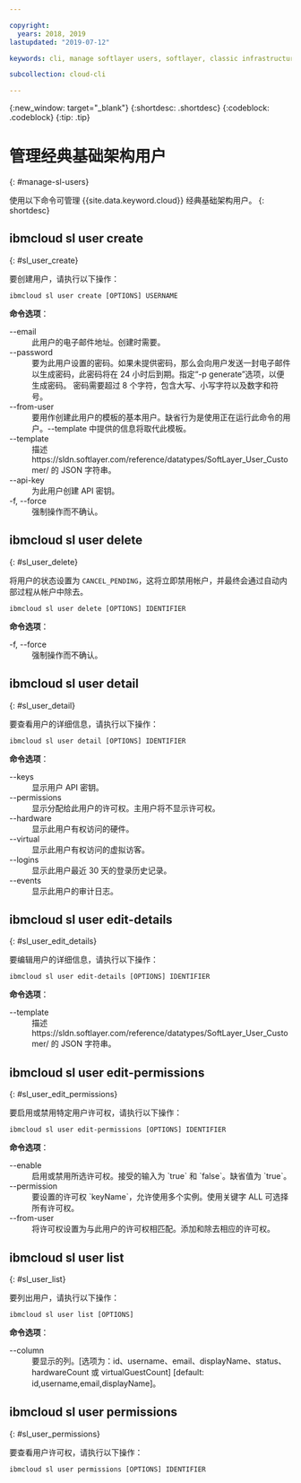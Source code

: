 ```yaml
---

copyright:
  years: 2018, 2019
lastupdated: "2019-07-12"

keywords: cli, manage softlayer users, softlayer, classic infrastructure, user management, ibmcloud sl user

subcollection: cloud-cli

---
```


{:new_window: target="_blank"}
{:shortdesc: .shortdesc}
{:codeblock: .codeblock}
{:tip: .tip}

# 管理经典基础架构用户
{: #manage-sl-users}

使用以下命令可管理 {{site.data.keyword.cloud}} 经典基础架构用户。
{: shortdesc}

## ibmcloud sl user create 
{: #sl_user_create} 

要创建用户，请执行以下操作：
```
ibmcloud sl user create [OPTIONS] USERNAME
```

<strong>命令选项</strong>：
<dl>
<dt>--email</dt>
<dd>此用户的电子邮件地址。创建时需要。</dd>
<dt>--password</dt>
<dd>要为此用户设置的密码。如果未提供密码，那么会向用户发送一封电子邮件以生成密码，此密码将在 24 小时后到期。指定“-p generate”选项，以便生成密码。 密码需要超过 8 个字符，包含大写、小写字符以及数字和符号。</dd>
<dt>--from-user</dt>
<dd>要用作创建此用户的模板的基本用户。缺省行为是使用正在运行此命令的用户。--template 中提供的信息将取代此模板。</dd>
<dt>--template</dt>
<dd>描述 https://sldn.softlayer.com/reference/datatypes/SoftLayer_User_Customer/ 的 JSON 字符串。</dd>
<dt>--api-key</dt>
<dd>为此用户创建 API 密钥。</dd>
<dt>-f, --force</dt>
<dd>强制操作而不确认。</dd>
</dl>


## ibmcloud sl user delete 
{: #sl_user_delete} 

将用户的状态设置为 `CANCEL_PENDING`，这将立即禁用帐户，并最终会通过自动内部过程从帐户中除去。
```
ibmcloud sl user delete [OPTIONS] IDENTIFIER
```

<strong>命令选项</strong>：
<dl>
<dt>-f, --force</dt>
<dd>强制操作而不确认。</dd>
</dl>

## ibmcloud sl user detail 
{: #sl_user_detail} 

要查看用户的详细信息，请执行以下操作：
```
ibmcloud sl user detail [OPTIONS] IDENTIFIER
```

<strong>命令选项</strong>：
<dl>
<dt>--keys</dt>
<dd>显示用户 API 密钥。</dd>
<dt>--permissions</dt>
<dd>显示分配给此用户的许可权。主用户将不显示许可权。</dd>
<dt>--hardware</dt>
<dd>显示此用户有权访问的硬件。</dd>
<dt>--virtual</dt>
<dd>显示此用户有权访问的虚拟访客。</dd>
<dt>--logins</dt>
<dd>显示此用户最近 30 天的登录历史记录。</dd>
<dt>--events</dt>
<dd>显示此用户的审计日志。</dd>
</dl>

## ibmcloud sl user edit-details 
{: #sl_user_edit_details} 

要编辑用户的详细信息，请执行以下操作：
```
ibmcloud sl user edit-details [OPTIONS] IDENTIFIER
```

<strong>命令选项</strong>：
<dl>
<dt>--template</dt>
<dd>描述 https://sldn.softlayer.com/reference/datatypes/SoftLayer_User_Customer/ 的 JSON 字符串。</dd>
</dl>

## ibmcloud sl user edit-permissions 
{: #sl_user_edit_permissions} 

要启用或禁用特定用户许可权，请执行以下操作：
```
ibmcloud sl user edit-permissions [OPTIONS] IDENTIFIER
```

<strong>命令选项</strong>：
<dl>
<dt>--enable</dt>
<dd>启用或禁用所选许可权。接受的输入为 `true` 和 `false`。缺省值为 `true`。</dd>
<dt>--permission</dt>
<dd>要设置的许可权 `keyName`，允许使用多个实例。使用关键字 ALL 可选择所有许可权。</dd>
<dt>--from-user</dt>
<dd>将许可权设置为与此用户的许可权相匹配。添加和除去相应的许可权。</dd>
</dl>

## ibmcloud sl user list 
{: #sl_user_list} 

要列出用户，请执行以下操作：
```
ibmcloud sl user list [OPTIONS]
```

<strong>命令选项</strong>：
<dl>
<dt>--column</dt>
<dd>要显示的列。[选项为：id、username、email、displayName、status、hardwareCount 或 virtualGuestCount]  [default: id,username,email,displayName]。</dd>
</dl>

## ibmcloud sl user permissions 
{: #sl_user_permissions} 

要查看用户许可权，请执行以下操作：
```
ibmcloud sl user permissions [OPTIONS] IDENTIFIER
```

